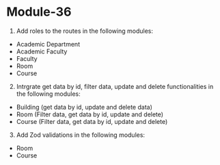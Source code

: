 # Module-36

1. Add roles to the routes in the following modules:
- Academic Department
- Academic Faculty
- Faculty
- Room
- Course

2. Intrgrate get data by id, filter data, update and delete functionalities in the following modules:
- Building (get data by id, update and delete data)
- Room (Filter data, get data by id, update and delete)
- Course (Filter data, get data by id, update and delete)

3. Add Zod validations in the following modules:
- Room
- Course

